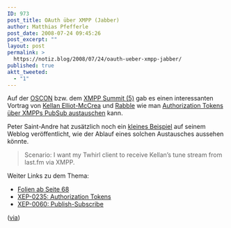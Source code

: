 ```yaml
---
ID: 973
post_title: OAuth über XMPP (Jabber)
author: Matthias Pfefferle
post_date: 2008-07-24 09:45:26
post_excerpt: ""
layout: post
permalink: >
  https://notiz.blog/2008/07/24/oauth-ueber-xmpp-jabber/
published: true
aktt_tweeted:
  - "1"
---
```

Auf der <a href="http://en.oreilly.com/oscon2008/">OSCON</a> bzw. dem <a href="http://www.xmpp.org/summit/summit5.shtml">XMPP Summit (5)</a> gab es einen interessanten Vortrag von <a href="http://laughingmeme.org/">Kellan Elliot-McCrea</a> und <a href="http://anarchogeek.com/">Rabble</a> wie man <a href="http://www.xmpp.org/extensions/xep-0235.html">Authorization Tokens über XMPPs PubSub austauschen</a> kann.

Peter Saint-Andre hat zusätzlich noch ein <a href="https://stpeter.im/?p=2228">kleines Beispiel</a> auf seinem Weblog veröffentlicht, wie der Ablauf eines solchen Austausches aussehen könnte.

<blockquote cite="https://stpeter.im/?p=2228">Scenario: I want my Twhirl client to receive Kellan’s tune stream from last.fm via XMPP.</blockquote>

Weiter Links zu dem Thema:
<ul><li><a href="http://www.slideshare.net/kellan/beyond-rest">Folien ab Seite 68</a></li>
<li><a href="http://www.xmpp.org/extensions/xep-0235.html">XEP-0235: Authorization Tokens</a></li>
<li><a href="http://www.xmpp.org/extensions/xep-0060.html">XEP-0060: Publish-Subscribe</a></li></ul>

(<a href="http://blog.oauth.net/2008/07/23/oauth-over-xmpp/">via</a>)